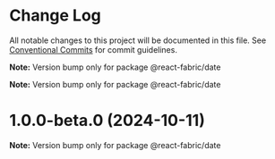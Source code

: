# Change Log

All notable changes to this project will be documented in this file.
See [Conventional Commits](https://conventionalcommits.org) for commit guidelines.

**Note:** Version bump only for package @react-fabric/date

**Note:** Version bump only for package @react-fabric/date

# 1.0.0-beta.0 (2024-10-11)

**Note:** Version bump only for package @react-fabric/date
